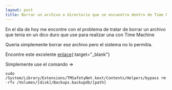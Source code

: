 ```yaml
---
layout: post
title: Borrar un archivo o directorio que se encuentra dentro de Time Machine
---
```



En el día de hoy me encontre con el problema de tratar de borrar un archivo que tenia en un dico duro que use para realizar una con Time Machine

Queria simplemente borrar ese archivo pero el sistema no lo permitia.

Encontre este excelente [enlace](https://superuser.com/questions/162690/how-can-i-delete-time-machine-files-using-the-commandline){:target="_blank"}

Simplemente use el comando => 

`sudo /System/Library/Extensions/TMSafetyNet.kext/Contents/Helpers/bypass rm -rfv /Volumes/[disk]/Backups.backupdb/[path]`
